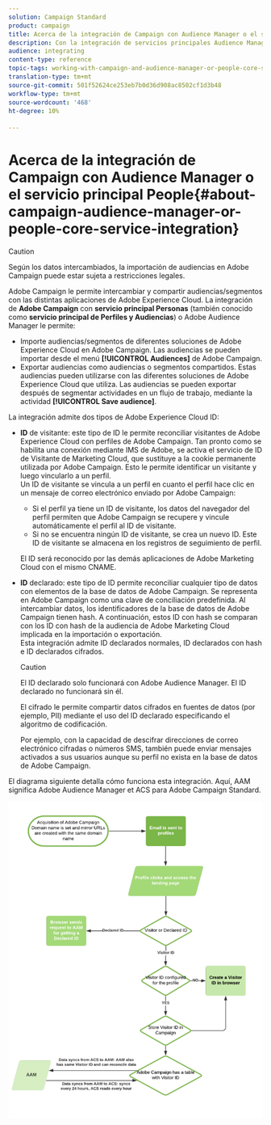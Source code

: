 ```yaml
---
solution: Campaign Standard
product: campaign
title: Acerca de la integración de Campaign con Audience Manager o el servicio principal People
description: Con la integración de servicios principales Audience Manager/Personas, puede compartir audiencias o segmentos dentro de las distintas soluciones de Adobe Experience Cloud.
audience: integrating
content-type: reference
topic-tags: working-with-campaign-and-audience-manager-or-people-core-service
translation-type: tm+mt
source-git-commit: 501f52624ce253eb7b0d36d908ac8502cf1d3b48
workflow-type: tm+mt
source-wordcount: '468'
ht-degree: 10%

---
```



# Acerca de la integración de Campaign con Audience Manager o el servicio principal People{#about-campaign-audience-manager-or-people-core-service-integration}

>[!CAUTION]
>
>Según los datos intercambiados, la importación de audiencias en Adobe Campaign puede estar sujeta a restricciones legales.

Adobe Campaign le permite intercambiar y compartir audiencias/segmentos con las distintas aplicaciones de Adobe Experience Cloud. La integración de **Adobe Campaign** con **servicio principal Personas** (también conocido como **servicio principal de Perfiles y Audiencias**) o Adobe Audience Manager le permite:

* Importe audiencias/segmentos de diferentes soluciones de Adobe Experience Cloud en Adobe Campaign. Las audiencias se pueden importar desde el menú **[!UICONTROL Audiences]** de Adobe Campaign.
* Exportar audiencias como audiencias o segmentos compartidos. Estas audiencias pueden utilizarse con las diferentes soluciones de Adobe Experience Cloud que utiliza. Las audiencias se pueden exportar después de segmentar actividades en un flujo de trabajo, mediante la actividad **[!UICONTROL Save audience]**.

La integración admite dos tipos de Adobe Experience Cloud ID:

* **ID** de visitante: este tipo de ID le permite reconciliar visitantes de Adobe Experience Cloud con perfiles de Adobe Campaign. Tan pronto como se habilita una conexión mediante IMS de Adobe, se activa el servicio de ID de Visitante de Marketing Cloud, que sustituye a la cookie permanente utilizada por Adobe Campaign. Esto le permite identificar un visitante y luego vincularlo a un perfil.
   <br>Un ID de visitante se vincula a un perfil en cuanto el perfil hace clic en un mensaje de correo electrónico enviado por Adobe Campaign:
   * Si el perfil ya tiene un ID de visitante, los datos del navegador del perfil permiten que Adobe Campaign se recupere y vincule automáticamente el perfil al ID de visitante.
   * Si no se encuentra ningún ID de visitante, se crea un nuevo ID. Este ID de visitante se almacena en los registros de seguimiento de perfil.

   El ID será reconocido por las demás aplicaciones de Adobe Marketing Cloud con el mismo CNAME.

* **ID** declarado: este tipo de ID permite reconciliar cualquier tipo de datos con elementos de la base de datos de Adobe Campaign. Se representa en Adobe Campaign como una clave de conciliación predefinida. Al intercambiar datos, los identificadores de la base de datos de Adobe Campaign tienen hash. A continuación, estos ID con hash se comparan con los ID con hash de la audiencia de Adobe Marketing Cloud implicada en la importación o exportación.
   <br>Esta integración admite ID declarados normales, ID declarados con hash e ID declarados cifrados.

   >[!CAUTION]
   >
   >El ID declarado solo funcionará con Adobe Audience Manager. El ID declarado no funcionará sin él.

   El cifrado le permite compartir datos cifrados en fuentes de datos (por ejemplo, PII) mediante el uso del ID declarado especificando el algoritmo de codificación.

   Por ejemplo, con la capacidad de descifrar direcciones de correo electrónico cifradas o números SMS, también puede enviar mensajes activados a sus usuarios aunque su perfil no exista en la base de datos de Adobe Campaign.

El diagrama siguiente detalla cómo funciona esta integración. Aquí, AAM significa Adobe Audience Manager et ACS para Adobe Campaign Standard.

![](assets/aam_diagram.png)